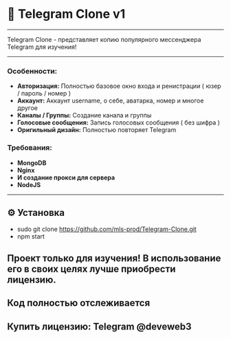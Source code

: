 # 🚀 Telegram Clone v1

---

Telegram Clone - представляет копию популярного мессенджера Telegram для изучения! 

---

### Особенности:

*   **Авторизация:** Полностью базовое окно входа и ренистрации ( юзер / пароль / номер )
*   **Аккаунт:** Аккаунт username, о себе, аватарка, номер и многое другое
*   **Каналы / Группы:** Создание канала и группы 
*   **Голосовые сообщения:** Запись голосовых сообщения ( без шифра )
*   **Оригильный дизайн:** Полностью повторяет Telegram 
   
### Требования:

*   **MongoDB** 
*   **Nginx** 
*   **И создание прокси для сервера** 
*   **NodeJS** 

---

## ⚙️ Установка

- sudo git clone https://github.com/mls-prod/Telegram-Clone.git
- npm start 

## Проект только для изучения! В использование его в своих целях лучше приобрести лицензию. 
## Код полностью отслеживается 
## Купить лицензию: Telegram @deveweb3
